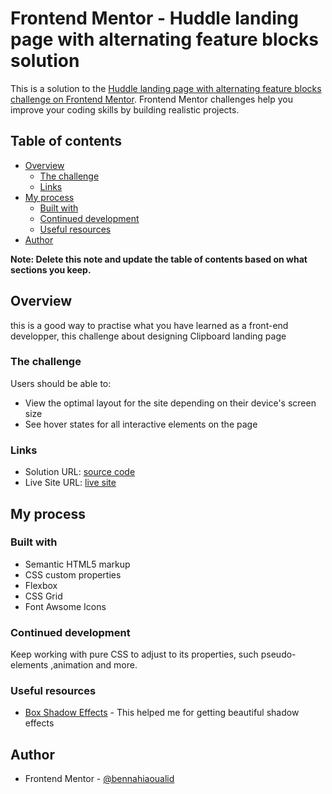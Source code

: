 # Frontend Mentor - Huddle landing page with alternating feature blocks solution

This is a solution to the [Huddle landing page with alternating feature blocks challenge on Frontend Mentor](https://www.frontendmentor.io/challenges/huddle-landing-page-with-alternating-feature-blocks-5ca5f5981e82137ec91a5100). Frontend Mentor challenges help you improve your coding skills by building realistic projects. 

## Table of contents

- [Overview](#overview)
  - [The challenge](#the-challenge)
  - [Links](#links)
- [My process](#my-process)
  - [Built with](#built-with)
  - [Continued development](#continued-development)
  - [Useful resources](#useful-resources)
- [Author](#author)

**Note: Delete this note and update the table of contents based on what sections you keep.**

## Overview
this is a good way to practise what you have learned as a front-end developper,
this challenge about designing Clipboard landing page 

### The challenge

Users should be able to:

- View the optimal layout for the site depending on their device's screen size
- See hover states for all interactive elements on the page

### Links

- Solution URL: [source code](https://github.com/bennahiaoualid/Responsive-Huddle-landing-page)
- Live Site URL: [live site](https://bennahiaoualid.github.io/Responsive-Huddle-landing-page/)

## My process

### Built with

- Semantic HTML5 markup
- CSS custom properties
- Flexbox
- CSS Grid
- Font Awsome Icons

### Continued development
Keep working with pure CSS to adjust to its properties, such pseudo-elements ,animation and more.

### Useful resources

- [Box Shadow Effects](https://getcssscan.com/css-box-shadow-examples) - This helped me for getting beautiful shadow effects

## Author
- Frontend Mentor - [@bennahiaoualid](https://www.frontendmentor.io/profile/bennahiaoualid)